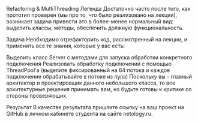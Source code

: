 Refactoring & MultiThreading
Легенда
Достаточно часто после того, как прототип проверен (мы про то, что было реализовано на лекции), возникает задача привести это в более-менее нормальный вид: выделить классы, методы, обеспечить должную функциональность.

Задача
Необходимо отрефакторить код, рассмотренный на лекции, и применить все те знания, которые у вас есть:

Выделить класс Server с методами для
запуска
обработки конкретного подключения
Реализовать обработку подключений с помощью ThreadPool'а (выделите фиксированный на 64 потока и каждое подключение обрабатывайте в потоке из пула)
Поскольку вы - главный архитектор и проектировщик данного небольшого класса, то все архитектурные решения принимать вам, но будьте готовы к критике со стороны проверяющих.

Результат
В качестве результата пришлите ссылку на ваш проект на GitHub в личном кабинете студента на сайте netology.ru.
